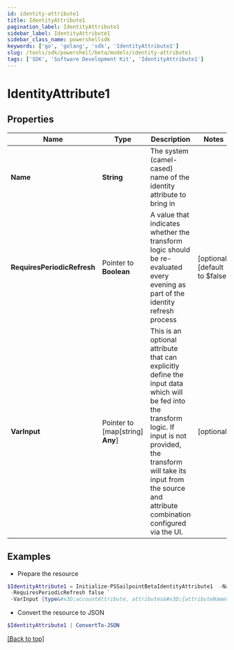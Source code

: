 ```yaml
---
id: identity-attribute1
title: IdentityAttribute1
pagination_label: IdentityAttribute1
sidebar_label: IdentityAttribute1
sidebar_class_name: powershellsdk
keywords: ['go', 'golang', 'sdk', 'IdentityAttribute1'] 
slug: /tools/sdk/powershell/beta/models/identity-attribute1
tags: ['SDK', 'Software Development Kit', 'IdentityAttribute1']
---
```



# IdentityAttribute1

## Properties

Name | Type | Description | Notes
------------ | ------------- | ------------- | -------------
**Name** |  **String** | The system (camel-cased) name of the identity attribute to bring in | 
**RequiresPeriodicRefresh** |  Pointer to **Boolean** | A value that indicates whether the transform logic should be re-evaluated every evening as part of the identity refresh process | [optional] [default to $false]
**VarInput** |  Pointer to [map[string] **Any**] | This is an optional attribute that can explicitly define the input data which will be fed into the transform logic. If input is not provided, the transform will take its input from the source and attribute combination configured via the UI. | [optional] 

## Examples

- Prepare the resource
```powershell
$IdentityAttribute1 = Initialize-PSSailpointBetaIdentityAttribute1  -Name email `
 -RequiresPeriodicRefresh false `
 -VarInput {type&#x3D;accountAttribute, attributes&#x3D;{attributeName&#x3D;first_name, sourceName&#x3D;Source}}
```

- Convert the resource to JSON
```powershell
$IdentityAttribute1 | ConvertTo-JSON
```


[[Back to top]](#) 

